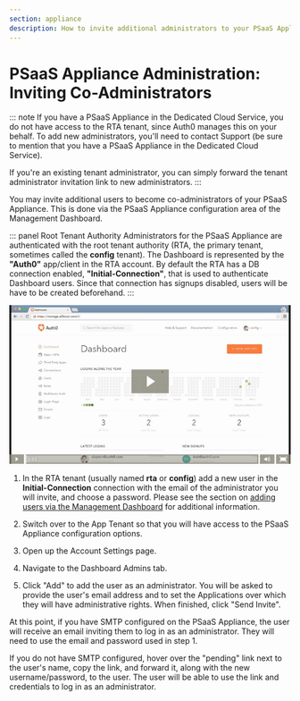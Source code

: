 ```yaml
---
section: appliance
description: How to invite additional administrators to your PSaaS Appliance
---
```


# PSaaS Appliance Administration: Inviting Co-Administrators

::: note
If you have a PSaaS Appliance in the Dedicated Cloud Service, you do not have access to the RTA tenant, since Auth0 manages this on your behalf. To add new administrators, you'll need to contact Support (be sure to mention that you have a PSaaS Appliance in the Dedicated Cloud Service). 

If you're an existing tenant administrator, you can simply forward the tenant administrator invitation link to new administrators.
:::

You may invite additional users to become co-administrators of your PSaaS Appliance. This is done via the PSaaS Appliance configuration area of the Management Dashboard.

::: panel Root Tenant Authority
Administrators for the PSaaS Appliance are authenticated with the root tenant authority (RTA, the primary tenant, sometimes called the **config** tenant). The Dashboard is represented by the **"Auth0"** app/client in the RTA account. By default the RTA has a DB connection enabled, **"Initial-Connection"**, that is used to authenticate Dashboard users.
Since that connection has signups disabled, users will be have to be created beforehand.
:::

[![](/media/articles/appliance/admin/invite-co-admins.png)](https://auth0-1.wistia.com/medias/2t8n98qc5j)

1. In the RTA tenant (usually named **rta** or **config**) add a new user in the **Initial-Connection** connection with the email of the administrator you will invite, and choose a password. Please see the section on [adding users via the Management Dashboard](/creating-users) for additional information.

2. Switch over to the App Tenant so that you will have access to the PSaaS Appliance configuration options.

3. Open up the Account Settings page.

4. Navigate to the Dashboard Admins tab.

5. Click "Add" to add the user as an administrator. You will be asked to provide the user's email address and to set the Applications over which they will have administrative rights. When finished, click "Send Invite".

At this point, if you have SMTP configured on the PSaaS Appliance, the user will receive an email inviting them to log in as an administrator. They will need to use the email and password used in step 1.

If you do not have SMTP configured, hover over the "pending" link next to the user's name, copy the link, and forward it, along with the new username/password, to the user. The user will be able to use the link and credentials to log in as an administrator.
